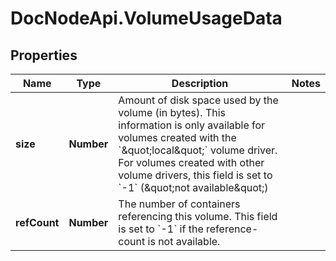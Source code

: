 # DocNodeApi.VolumeUsageData

## Properties
Name | Type | Description | Notes
------------ | ------------- | ------------- | -------------
**size** | **Number** | Amount of disk space used by the volume (in bytes). This information is only available for volumes created with the &#x60;\&quot;local\&quot;&#x60; volume driver. For volumes created with other volume drivers, this field is set to &#x60;-1&#x60; (\&quot;not available\&quot;)  | 
**refCount** | **Number** | The number of containers referencing this volume. This field is set to &#x60;-1&#x60; if the reference-count is not available.  | 


